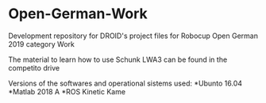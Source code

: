 # Open-German-Work
Development repository for DROID's project files for Robocup Open German 2019 category Work


The material to learn how to use Schunk LWA3 can be found in the competito drive

Versions of the softwares and operational sistems used:
	*Ubunto 16.04
	*Matlab 2018 A
	*ROS Kinetic Kame
